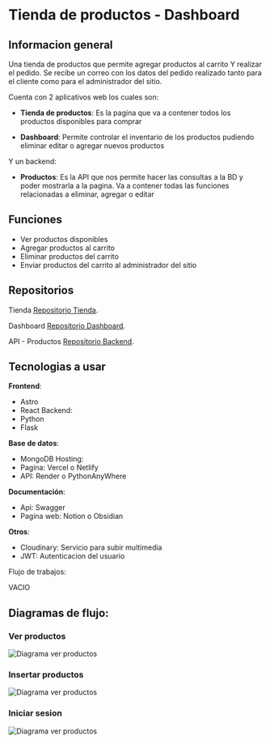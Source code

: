 # Tienda de productos - Dashboard

## Informacion general

Una tienda de productos que permite agregar productos al carrito Y realizar el pedido. Se recibe un correo con los datos del pedido 
realizado tanto para el cliente como para el administrador del sitio.

Cuenta con 2 aplicativos web los cuales son:

* **Tienda de productos**: Es la pagina que va a contener todos los productos
disponibles para comprar

* **Dashboard**: Permite controlar el inventario de los productos pudiendo eliminar
editar o agregar nuevos productos

Y un backend:

* **Productos**: Es la API que nos permite hacer las consultas a la BD y poder mostrarla a la pagina.
Va a contener todas las funciones relacionadas a eliminar, agregar o editar

## Funciones

* Ver productos disponibles
* Agregar productos al carrito
* Eliminar productos del carrito
* Enviar productos del carrito al administrador del sitio

## Repositorios

Tienda [Repositorio Tienda](https://github.com/jeantpdev/tienda-landingPage).

Dashboard [Repositorio Dashboard](https://github.com/jeantpdev/admin-dashboard).

API - Productos [Repositorio Backend](https://github.com/jeantpdev/mongodb-productos).

## Tecnologias a usar

**Frontend**:
  * Astro
  * React Backend:
  * Python
  * Flask
    
**Base de datos**:
  * MongoDB Hosting:
  * Pagina: Vercel o Netlify
  * API: Render o PythonAnyWhere

**Documentación**:
  * Api: Swagger
  * Pagina web: Notion o Obsidian
    
**Otros**:
 * Cloudinary: Servicio para subir multimedia
 * JWT: Autenticacion del usuario

Flujo de trabajos:

VACIO

## Diagramas de flujo:

### Ver productos
![Diagrama ver productos](https://res.cloudinary.com/dkuw4zg2h/image/upload/f_auto,q_auto/Joyeria/Diagramas%20de%20flujo/ver-productos.png)

### Insertar productos
![Diagrama ver productos](https://res.cloudinary.com/dkuw4zg2h/image/upload/f_auto,q_auto/Joyeria/Diagramas%20de%20flujo/insertar-productos.png)

### Iniciar sesion
![Diagrama ver productos](https://res.cloudinary.com/dkuw4zg2h/image/upload/f_auto,q_auto/Joyeria/Diagramas%20de%20flujo/iniciar-sesion.png)
